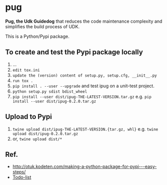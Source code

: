 
pug
==
**Pug, the Udk Guidedog** that reduces the code maintenance complexity and simplifies the build process of UDK.

This is a Python/Pypi package.


## To create and test the Pypi package locally
1. ...
2. `edit tox.ini`
3. `update the (version) content of setup.py, setup.cfg, __init__.py`
4. `run tox .`
5. `pip install . --user --upgrade` and test ipug on a unit-test project.
5. `python setup.py sdist bdist_wheel`
6. `pip install --user dist/ipug-THE-LATEST-VERSION.tar.gz` e.g. `pip install --user dist/ipug-0.2.0.tar.gz`

## Upload to Pypi
1. `twine upload dist/ipug-THE-LATEST-VERSION.{tar.gz, whl}` e.g. `twine upload dist/ipug-0.2.0.tar.gz`
2. or, `twine upload dist/*`

## Ref.
- http://otuk.kodeten.com/making-a-python-package-for-pypi---easy-steps/
- [Todo-list](https://hackmd.io/SeYaoagMTkeJEF6LrM6DPw?view)
